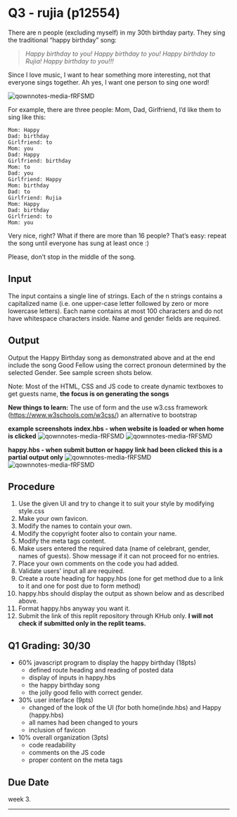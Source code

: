 Q3 - rujia (p12554)
========================

There are n people (excluding myself) in my 30th birthday party. They sing the traditional “happy
birthday” song:

> *Happy birthday to you! Happy birthday to you! Happy birthday to Rujia! Happy birthday to you!!!*

Since I love music, I want to hear something more interesting, not that everyone sings together. Ah yes, I want one person to sing one word!

![qownnotes-media-fRFSMD](images/banner.png)


For example, there are three people: Mom, Dad, Girlfriend, I’d like them to sing like this:

```
Mom: Happy
Dad: birthday
Girlfriend: to
Mom: you
Dad: Happy
Girlfriend: birthday
Mom: to
Dad: you
Girlfriend: Happy
Mom: birthday
Dad: to
Girlfriend: Rujia
Mom: Happy
Dad: birthday
Girlfriend: to
Mom: you
```

Very nice, right? What if there are more than 16 people? That’s easy: repeat the song until
everyone has sung at least once :)

Please, don’t stop in the middle of the song.

## Input

The input contains a single line of strings. Each of the n strings contains a capitalized name (i.e. one upper-case letter followed by zero or more lowercase
letters). Each name contains at most 100 characters and do not have whitespace characters inside.
Name and gender fields are required.

## Output

Output the Happy Birthday song as demonstrated above and at the end include the song Good Fellow using the correct pronoun determined by the selected Gender. See sample screen shots below.

Note: Most of the HTML, CSS and JS code to create dynamic textboxes to get guests name, **the focus is on generating the songs**

**New things to learn:** The use of form and the use w3.css framework (https://www.w3schools.com/w3css/) an alternative to bootstrap

**example screenshots**
**index.hbs - when website is loaded or when home is clicked**
![qownnotes-media-fRFSMD](images/form1.png)
![qownnotes-media-fRFSMD](images/form1_b.png)

**happy.hbs - when submit button or happy link had been clicked**
**this is a partial output only**
![qownnotes-media-fRFSMD](images/form2.png)
![qownnotes-media-fRFSMD](images/form3.png)


## Procedure
1. Use the given UI and try to change it to suit your style by modifying style.css 
2. Make your own favicon.
3. Modify the names to contain your own.
4. Modify the copyright footer also to contain your name.
5. Modify the meta tags content.
6. Make users entered the required data (name of celebrant, gender, names of guests).  Show message if it can not proceed for no entries.
7. Place your own comments on the code you had added.
8. Validate users' input all are required.
9. Create a route heading for happy.hbs (one for get method due to a link to it and one for post due to form method)
10. happy.hbs should display the output as shown below and as described above.
11. Format happy.hbs anyway you want it.
10. Submit the link of this replit repository through KHub only.  **I will not check if submitted only in the replit teams.**
   

## Q1 Grading: 30/30
 - 60% javascript program to display the happy birthday (18pts)
   - defined route heading and reading of posted data
   - display of inputs in happy.hbs
   - the happy birthday song
   - the jolly good fello with correct gender.
 - 30% user interface (9pts)
   - changed of the look of the UI (for both home(inde.hbs) and Happy (happy.hbs)
   - all names had been changed to yours
   - inclusion of favicon
 - 10% overall organization (3pts)
   - code readability
   - comments on the JS code
   - proper content on the meta tags

## Due Date
week 3.

---

